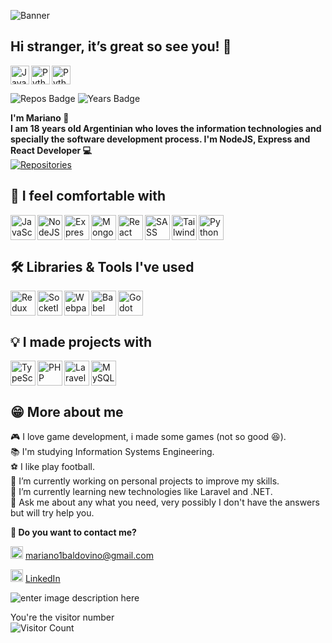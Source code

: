 
![Banner](https://res.cloudinary.com/mabno/image/upload/v1643314896/carbon1.png)
## Hi stranger, it’s great so see you! 👋
<img align="left" alt="JavaScript" width="30" src="https://res.cloudinary.com/mabno/image/upload/v1643314896/javascript.svg"/>
<img align="left" alt="Python" width="30" src="https://res.cloudinary.com/mabno/image/upload/v1643314896/python.svg"/>
<img alt="Python" width="30" src="https://res.cloudinary.com/mabno/image/upload/v1643314896/git.svg"/>

![Repos Badge](https://badges.pufler.dev/repos/mabno) ![Years Badge](https://badges.pufler.dev/years/mabno)

**I'm Mariano 🧉**<br>
**I am 18 years old Argentinian who loves the information technologies and specially the software development process. I'm NodeJS, Express and React Developer 💻️**<br>
[![Repositories](https://res.cloudinary.com/mabno/image/upload/v1643460185/Vanilla-1s-280px.gif)](https://github.com/mabno?tab=repositories)

## 💪️ I feel comfortable with


<img align="left" alt="JavaScript" width="40" src="https://cdn.jsdelivr.net/gh/devicons/devicon/icons/javascript/javascript-original.svg" />
<img align="left" alt="NodeJS" width="40" src="https://cdn.jsdelivr.net/gh/devicons/devicon/icons/nodejs/nodejs-original.svg" />
<img align="left" alt="ExpressJS" width="40" src="https://cdn.jsdelivr.net/gh/devicons/devicon/icons/express/express-original.svg" />
<img align="left" alt="MongoDB" width="40" src="https://cdn.jsdelivr.net/gh/devicons/devicon/icons/mongodb/mongodb-original.svg" />
<img align="left" alt="React" width="40" src="https://cdn.jsdelivr.net/gh/devicons/devicon/icons/react/react-original.svg" />
<img align="left" alt="SASS" width="40" src="https://cdn.jsdelivr.net/gh/devicons/devicon/icons/sass/sass-original.svg" />
<img align="left" alt="TailwindCSS" width="40" src="https://cdn.jsdelivr.net/gh/devicons/devicon/icons/tailwindcss/tailwindcss-plain.svg" />
<img alt="Python" width="40" src="https://cdn.jsdelivr.net/gh/devicons/devicon/icons/python/python-original.svg" />

## 🛠️ Libraries & Tools I've used
<img align="left" alt="Redux" width="40" src="https://cdn.jsdelivr.net/gh/devicons/devicon/icons/redux/redux-original.svg" />
<img align="left" alt="SocketIO" width="40" src="https://cdn.jsdelivr.net/gh/devicons/devicon/icons/socketio/socketio-original.svg" />
<img align="left" alt="Webpack" width="40" src="https://cdn.jsdelivr.net/gh/devicons/devicon/icons/webpack/webpack-original.svg" />
<img align="left" alt="Babel" width="40" src="https://cdn.jsdelivr.net/gh/devicons/devicon/icons/babel/babel-original.svg" />
<img alt="Godot Engine" width="40" src="https://cdn.jsdelivr.net/gh/devicons/devicon/icons/godot/godot-original.svg" />


## 💡️ I made projects with
<img align="left" alt="TypeScript" width="40" src="https://cdn.jsdelivr.net/gh/devicons/devicon/icons/typescript/typescript-original.svg" />
<img align="left" alt="PHP" width="40" src="https://cdn.jsdelivr.net/gh/devicons/devicon/icons/php/php-original.svg" />
<img align="left" alt="Laravel" width="40" src="https://cdn.jsdelivr.net/gh/devicons/devicon/icons/laravel/laravel-plain.svg" />
<img alt="MySQL" width="40" src="https://cdn.jsdelivr.net/gh/devicons/devicon/icons/mysql/mysql-original.svg" />

## 😁️ More about me
🎮️ I love game development, i made some games (not so good 😆️).<br>
📚️ I'm studying Information Systems Engineering.<br>
⚽️ I like play football.<br>
🔭 I’m currently working on personal projects to improve my skills.<br>
🌱 I’m currently learning new technologies like Laravel and .NET.<br>
💬 Ask me about any what you need, very possibly I don't have the answers but will try help you.

**🤙️ Do you want to contact me?**

<img alt="Linkedin" width="20" src="https://res.cloudinary.com/mabno/image/upload/v1643314896/gmail.svg"/> [mariano1baldovino@gmail.com](asd)

<img alt="Linkedin" width="20" src="https://res.cloudinary.com/mabno/image/upload/v1643314896/linkedin.svg"/> [LinkedIn](asd)



![enter image description here](https://media0.giphy.com/media/VTtANKl0beDFQRLDTh/giphy.gif?cid=ecf05e47rvkuhn4me5sfbef7rdccevbyykl31u9tk29wfp2z&rid=giphy.gif&ct=g)

You're the visitor number<br>
![Visitor Count](https://profile-counter.glitch.me/{mabno}/count.svg)


